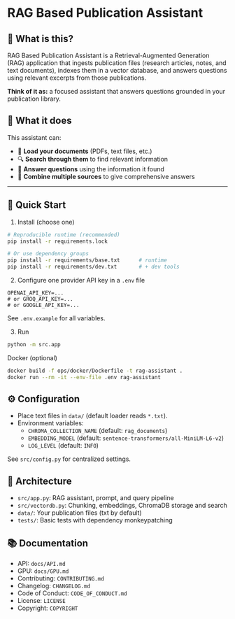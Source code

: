 # RAG Based Publication Assistant

## 🤖 What is this?

RAG Based Publication Assistant is a Retrieval-Augmented Generation (RAG) application that ingests publication files (research articles, notes, and text documents), indexes them in a vector database, and answers questions using relevant excerpts from those publications.

**Think of it as:** a focused assistant that answers questions grounded in your publication library.

## 🎯 What it does

This assistant can:

- 📄 **Load your documents** (PDFs, text files, etc.)
- 🔍 **Search through them** to find relevant information
- 💬 **Answer questions** using the information it found
- 🧠 **Combine multiple sources** to give comprehensive answers

 
---

## 🚀 Quick Start

1) Install (choose one)
```bash
# Reproducible runtime (recommended)
pip install -r requirements.lock

# Or use dependency groups
pip install -r requirements/base.txt      # runtime
pip install -r requirements/dev.txt       # + dev tools
```

2) Configure one provider API key in a `.env` file
```
OPENAI_API_KEY=...
# or GROQ_API_KEY=...
# or GOOGLE_API_KEY=...
```
See `.env.example` for all variables.

3) Run
```bash
python -m src.app
```

Docker (optional)
```bash
docker build -f ops/docker/Dockerfile -t rag-assistant .
docker run --rm -it --env-file .env rag-assistant
```

## ⚙️ Configuration

- Place text files in `data/` (default loader reads `*.txt`).
- Environment variables:
  - `CHROMA_COLLECTION_NAME` (default: `rag_documents`)
  - `EMBEDDING_MODEL` (default: `sentence-transformers/all-MiniLM-L6-v2`)
  - `LOG_LEVEL` (default: `INFO`)

See `src/config.py` for centralized settings.

## 🧠 Architecture

- `src/app.py`: RAG assistant, prompt, and query pipeline
- `src/vectordb.py`: Chunking, embeddings, ChromaDB storage and search
- `data/`: Your publication files (txt by default)
- `tests/`: Basic tests with dependency monkeypatching

## 📚 Documentation

- API: `docs/API.md`
- GPU: `docs/GPU.md`
- Contributing: `CONTRIBUTING.md`
- Changelog: `CHANGELOG.md`
- Code of Conduct: `CODE_OF_CONDUCT.md`
- License: `LICENSE`
- Copyright: `COPYRIGHT`
